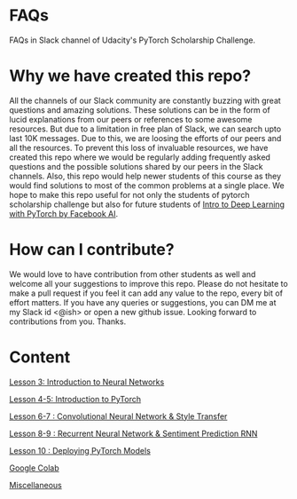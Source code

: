 # FAQs
FAQs in Slack channel of Udacity's PyTorch Scholarship Challenge.

# Why we have created this repo?
All the channels of our Slack community are constantly buzzing with great questions and amazing solutions. These solutions can be in the form of lucid explanations from our peers or references to some awesome resources. But due to a limitation in free plan of Slack, we can search upto last 10K messages. Due to this, we are loosing the efforts of our peers and all the  resources. To prevent this loss of invaluable resources, we have created this repo where we would be regularly adding frequently asked questions and the possible solutions shared by our peers in the Slack channels. Also, this repo would help newer students of this course as they would find solutions to most of the common problems at a single place. We hope to make this repo useful for not only the students of pytorch scholarship challenge but also for future students of [Intro to Deep Learning with PyTorch by Facebook AI](https://www.udacity.com/course/deep-learning-pytorch--ud188).

# How can I contribute?
We would love to have contribution from other students as well and welcome all your suggestions to improve this repo. Please do not hesitate to make a pull request if you feel it can add any value to the repo, every bit of effort matters. If you have any queries or suggestions, you can DM me at my Slack id <@ish> or open a new github issue. Looking forward to contributions from you. Thanks.

# Content

[Lesson 3: Introduction to Neural Networks](https://github.com/3ZadeSSG/FAQs-Bertelsmann-Challenge-AI-2019-20/blob/master/Lesson%203:%20Introduction%20to%20Neural%20Networks.md)

[Lesson 4-5: Introduction to PyTorch](https://github.com/3ZadeSSG/FAQs-Bertelsmann-Challenge-AI-2019-20/blob/master/Lesson%204-5:%20Introduction%20to%20PyTorch.md)

[Lesson 6-7 : Convolutional Neural Network & Style Transfer](https://github.com/3ZadeSSG/FAQs-Bertelsmann-Challenge-AI-2019-20/blob/master/Lesson%206-7%20:%20Convolutional%20Neural%20Network%20%26%20Style%20Transfer.md)

[Lesson 8-9 : Recurrent Neural Network & Sentiment Prediction RNN](https://github.com/3ZadeSSG/FAQs-Bertelsmann-Challenge-AI-2019-20/blob/master/Lesson%208-9%20:%20Recurrent%20Neural%20Network%20%26%20Sentiment%20Prediction%20RNN.md)

[Lesson 10 : Deploying PyTorch Models](https://github.com/3ZadeSSG/FAQs-Bertelsmann-Challenge-AI-2019-20/blob/master/Lesson%2010%20:%20Deploying%20PyTorch%20Models.md)

[Google Colab](Colab.md)

[Miscellaneous](Miscellaneous.md)
